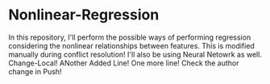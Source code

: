 # Nonlinear-Regression
In this repository, I'll perform the possible ways of performing regression considering the nonlinear relationships between features.
This is modified manually during conflict resolution!
I'll also be using Neural Netowrk as well.
Change-Local!
ANother Added Line!
One more line! Check the author change in Push!
